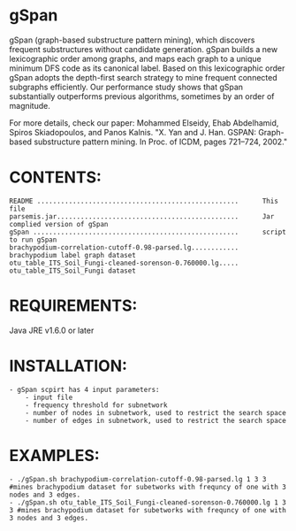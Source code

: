 gSpan
=====

gSpan (graph-based substructure pattern mining), which discovers frequent substructures without candidate generation. gSpan builds a new lexicographic order among graphs, and maps each graph to a unique minimum DFS code as its canonical label. Based on this lexicographic order gSpan adopts the depth-first search strategy to mine frequent connected subgraphs efficiently. Our performance study shows that gSpan substantially outperforms previous algorithms, sometimes by an order of magnitude.

For more details, check our paper: Mohammed Elseidy, Ehab Abdelhamid, Spiros Skiadopoulos, and Panos Kalnis. "X. Yan and J. Han. GSPAN: Graph-based substructure pattern mining. In Proc. of ICDM, pages 721–724, 2002."

CONTENTS:
=====

    README ...................................................      This file
    parsemis.jar..............................................      Jar complied version of gSpan
    gSpan ....................................................      script to run gSpan
    brachypodium-correlation-cutoff-0.98-parsed.lg............      brachypodium label graph dataset
    otu_table_ITS_Soil_Fungi-cleaned-sorenson-0.760000.lg.....      otu_table_ITS_Soil_Fungi dataset


REQUIREMENTS:
=====

Java JRE v1.6.0 or later

INSTALLATION:
=====
    - gSpan scpirt has 4 input parameters:
        - input file
        - frequency threshold for subnetwork
        - number of nodes in subnetwork, used to restrict the search space
        - number of edges in subnetwork, used to restrict the search space

EXAMPLES:
=====
    - ./gSpan.sh brachypodium-correlation-cutoff-0.98-parsed.lg 1 3 3 #mines brachypodium dataset for subetworks with frequncy of one with 3 nodes and 3 edges. 
    - ./gSpan.sh otu_table_ITS_Soil_Fungi-cleaned-sorenson-0.760000.lg 1 3 3 #mines brachypodium dataset for subetworks with frequncy of one with 3 nodes and 3 edges.

